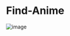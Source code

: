 # Find-Anime

![image](https://github.com/user-attachments/assets/1a9a7512-8009-486a-aded-d25fbb6191c4)


